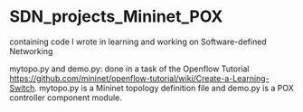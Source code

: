 # SDN_projects_Mininet_POX
containing code I wrote in learning and working on Software-defined Networking

mytopo.py and demo.py: done in a task of the Openflow Tutorial https://github.com/mininet/openflow-tutorial/wiki/Create-a-Learning-Switch. mytopo.py is a Mininet topology definition file and demo.py is a POX controller component module.
